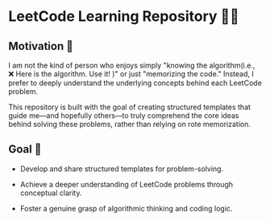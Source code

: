 # LeetCode Learning Repository 👨‍💻

## Motivation 🎯

I am not the kind of person who enjoys simply "knowing the algorithm(i.e., ❌ Here is the algorithm. Use it! )" or just "memorizing the code." Instead, I prefer to deeply understand the underlying concepts behind each LeetCode problem.

This repository is built with the goal of creating structured templates that guide me—and hopefully others—to truly comprehend the core ideas behind solving these problems, rather than relying on rote memorization.

## Goal 🥅

- Develop and share structured templates for problem-solving.

- Achieve a deeper understanding of LeetCode problems through conceptual clarity.

- Foster a genuine grasp of algorithmic thinking and coding logic.
